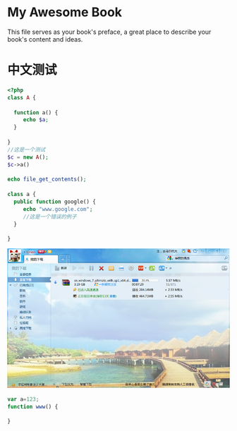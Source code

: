 # My Awesome Book

This file serves as your book's preface, a great place to describe your book's content and ideas.
# 中文测试

```php
<?php
class A {

  function a() {
     echo $a;
  }

}
//这是一个测试
$c = new A();
$c->a()

echo file_get_contents();

class a {
  public function google() {
     echo "www.google.com";
     //这是一个错误的例子
  }

}
```

![](捕获.PNG)

``` javascript
var a=123;
function www() {
 
}
```
